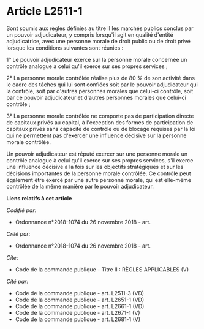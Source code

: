# Article L2511-1

Sont soumis aux règles définies au titre II les marchés publics conclus par un pouvoir adjudicateur, y compris lorsqu'il agit
en qualité d'entité adjudicatrice, avec une personne morale de droit public ou de droit privé lorsque les conditions
suivantes sont réunies : 

1° Le pouvoir adjudicateur exerce sur la personne morale concernée un contrôle analogue à celui qu'il exerce sur ses propres
services ; 

2° La personne morale contrôlée réalise plus de 80 % de son activité dans le cadre des tâches qui lui sont confiées soit par
le pouvoir adjudicateur qui la contrôle, soit par d'autres personnes morales que celui-ci contrôle, soit par ce pouvoir
adjudicateur et d'autres personnes morales que celui-ci contrôle ; 

3° La personne morale contrôlée ne comporte pas de participation directe de capitaux privés au capital, à l'exception des
formes de participation de capitaux privés sans capacité de contrôle ou de blocage requises par la loi qui ne permettent pas
d'exercer une influence décisive sur la personne morale contrôlée. 

Un pouvoir adjudicateur est réputé exercer sur une personne morale un contrôle analogue à celui qu'il exerce sur ses propres
services, s'il exerce une influence décisive à la fois sur les objectifs stratégiques et sur les décisions importantes de la
personne morale contrôlée. Ce contrôle peut également être exercé par une autre personne morale, qui est elle-même contrôlée
de la même manière par le pouvoir adjudicateur.

**Liens relatifs à cet article**

_Codifié par_:

  - Ordonnance n°2018-1074 du 26 novembre 2018 - art.

_Créé par_:

  - Ordonnance n°2018-1074 du 26 novembre 2018 - art.

_Cite_:

  - Code de la commande publique -  Titre II : RÈGLES APPLICABLES (V)

_Cité par_:

  - Code de la commande publique - art. L2511-3 (VD)
  - Code de la commande publique - art. L2651-1 (VD)
  - Code de la commande publique - art. L2661-1 (VD)
  - Code de la commande publique - art. L2671-1 (V)
  - Code de la commande publique - art. L2681-1 (V)
